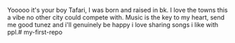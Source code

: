 Yooooo it's your boy Tafari, I was born and raised in bk. I love the towns this a vibe no other city could compete with.  Music is the key to my heart, send me good tunez and i'll genuinely be happy i love sharing songs i like with ppl.# my-first-repo